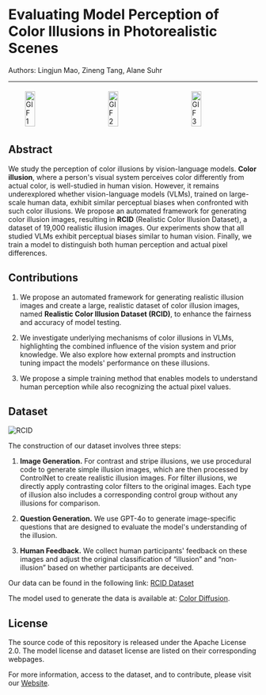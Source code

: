 # Evaluating Model Perception of Color Illusions in Photorealistic Scenes

Authors: Lingjun Mao, Zineng Tang, Alane Suhr

---

<div style="display: flex; justify-content: space-around;">
  <img src="https://github.com/mao1207/RCID/blob/main/images/contrast1.gif?raw=true" alt="GIF 1" style="width: 20%; margin: 5px;">
  <img src="https://github.com/mao1207/RCID/blob/main/images/stripe1.gif?raw=true" alt="GIF 2" style="width: 20%; margin: 5px;">
  <img src="https://github.com/mao1207/RCID/blob/main/images/filter1.gif?raw=true" alt="GIF 3" style="width: 20%; margin: 5px;">
</div>


## Abstract

We study the perception of color illusions by vision-language models. **Color illusion**, where a person's visual system perceives color differently from actual color, is well-studied in human vision. However, it remains underexplored whether vision-language models (VLMs), trained on large-scale human data, exhibit similar perceptual biases when confronted with such color illusions. We propose an automated framework for generating color illusion images, resulting in **RCID** (Realistic Color Illusion Dataset), a dataset of 19,000 realistic illusion images. Our experiments show that all studied VLMs exhibit perceptual biases similar to human vision. Finally, we train a model to distinguish both human perception and actual pixel differences.

## Contributions

1. We propose an automated framework for generating realistic illusion images and create a large, realistic dataset of color illusion images, named **Realistic Color Illusion Dataset (RCID)**, to enhance the fairness and accuracy of model testing.

2. We investigate underlying mechanisms of color illusions in VLMs, highlighting the combined influence of the vision system and prior knowledge. We also explore how external prompts and instruction tuning impact the models' performance on these illusions.

3. We propose a simple training method that enables models to understand human perception while also recognizing the actual pixel values.


## Dataset

![RCID](https://color-illusion.github.io/Color-Illusion/images/main_figure.gif)

The construction of our dataset involves three steps:

1. **Image Generation.** For contrast and stripe illusions, we use procedural code to generate simple illusion images, which are then processed by ControlNet to create realistic illusion images. For filter illusions, we directly apply contrasting color filters to the original images. Each type of illusion also includes a corresponding control group without any illusions for comparison.

2. **Question Generation.** We use GPT-4o to generate image-specific questions that are designed to evaluate the model's understanding of the illusion.

3. **Human Feedback.** We collect human participants' feedback on these images and adjust the original classification of “illusion” and “non-illusion” based on whether participants are deceived.

Our data can be found in the following link: [RCID Dataset](https://huggingface.co/datasets/mao1207/RCID)

The model used to generate the data is available at:  [Color Diffusion](https://huggingface.co/mao1207/color-diffusion).

## License

The source code of this repository is released under the Apache License 2.0. The model license and dataset license are listed on their corresponding webpages.

For more information, access to the dataset, and to contribute, please visit our [Website](https://color-illusion.github.io/).
